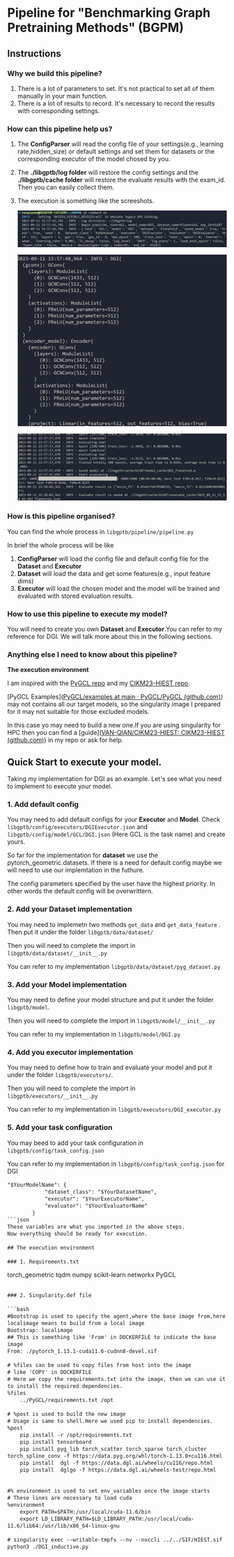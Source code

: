 # Pipeline for "Benchmarking Graph Pretraining Methods" (BGPM)

## Instructions

### Why we build this pipeline?

1. There is a lot of parameters to set. It's not practical to set all of them manually in your main function.
2. There is a lot of results to record. It's necessary to record the results with corresponding settings.

### How can this pipeline help us?

1. The **ConfigParser** will read the config file of your settings(e.g., learning rate,hidden_size) or default settings and set them for datasets or the corresponding executor of the model chosed by you.

2. The **./libgptb/log folder** will restore the config settings and the **./libgptb/cache folder** will restore the evaluate results with the exam_id. Then you can easily collect them.

3. The execution is something like the screeshots.

   ![image-20230911155906039](./README.assets/image-20230911155906039.png)

   ![image-20230911155937139](./README.assets/image-20230911155937139.png)

   ![image-20230911160020423](./README.assets/image-20230911160020423.png)



### How is this pipeline organised?

You can find the whole process in `libgptb/pipeline/pipeline.py`

In brief the whole process will be like

1. **ConfigParser** will load the config file and default config file for the **Dataset** and **Executor**
2. **Dataset** will load the data and get some features(e.g., input feature dims)
3. **Executor** will load the chosen model and the model will be trained and evaluated with stored evaluation results.

### How to use this pipeline to execute my model?

You will need to create you own **Dataset** and **Executor**.You can refer to my reference for DGI.
We will talk more about this in the following sections.

### Anything else I need to know about this pipeline?

**The execution environment**

I am inspired with the [PyGCL repo](https://github.com/PyGCL/PyGCL) and my [CIKM23-HIEST repo](https://github.com/VAN-QIAN/CIKM23-HIEST).

[PyGCL Examples]([PyGCL/examples at main · PyGCL/PyGCL (github.com)](https://github.com/PyGCL/PyGCL/tree/main/examples)) may not contains all our target models, so the singularity image I prepared for it may not suitable for those excluded models.

In this case yo may need to build a new one.If you are using singularity for HPC then you can find a [guide]([VAN-QIAN/CIKM23-HIEST: CIKM23-HIEST (github.com)](https://github.com/VAN-QIAN/CIKM23-HIEST#5-running-environment)) in my repo or ask for help.

## Quick Start to execute your model.

Taking my implementation for DGI as an example. Let's see what you need to implement to execute your model.

### 1.  Add default config

You may need to add default configs for your **Executor** and **Model**. Check `libgptb/config/executors/DGIExecutor.json` and `libgptb/config/model/GCL/DGI.json` (Here GCL is the task name) and create yours.

So far for the implementation for **dataset** we use the pytorch_geometric.datasets. If there is a need for default config maybe we will need to use our implemtation in the futhure.

The config parameters specified by the user have the highest priority. In other words the default config will be overwrittern.

### 2. Add your Dataset implementation

You may need to implemetn two methods `get_data` and `get_data_feature` . Then put it under the folder `libgptb/data/dataset/`

Then you will need to complete the import in `libgptb/data/dataset/__init__.py`

You can refer to my implementation `libgptb/data/dataset/pyg_dataset.py`

### 3. Add your Model implementation

You may need to define your model structure and put it under the folder `libgptb/model`.

Then you will need to complete the import in `libgptb/model/__init__.py`

You can refer to my implementation in `libgptb/model/DGI.py`

### 4. Add you executor implementation

You may need to define how to train and evaluate your model and put it under the folder `libgptb/executors/`.

Then you will need to complete the import in `libgptb/executors/__init__.py`

You can refer to my implementation in `libgptb/executors/DGI_executor.py`

### 5. Add your task configuration

You may beed to add your task configuration in `libgptb/config/task_config.json`

You can refer to my implementation in `libgptb/config/task_config.json` for DGI
```
"$YourModelName": {
            "dataset_class": "$YourDatasetName",
            "executor": "$YourExecutorName",
            "evaluator": "$YourEvaluatorName"
        }
```json
These variables are what you imported in the above steps.
Now everything should be ready for execution.

## The execution environment

### 1. Requirements.txt

```
torch_geometric 
tqdm
numpy
scikit-learn
networkx
PyGCL
```

### 2. Singularity.def file

```bash
#Bootstrap is used to specify the agent,where the base image from,here localimage means to build from a local image
Bootstrap: localimage
## This is something like 'From' in DOCKERFILE to indicate the base image
From: ./pytorch_1.13.1-cuda11.6-cudnn8-devel.sif

# %files can be used to copy files from host into the image
# like 'COPY' in DOCKERFILE
# Here we copy the requirements.txt into the image, then we can use it to install the required dependencies.
%files
    ../PyGCL/requirements.txt /opt

# %post is used to build the new image
# Usage is same to shell.Here we used pip to install dependencies.
%post
    pip install -r /opt/requirements.txt
    pip install tensorboard
    pip install pyg_lib torch_scatter torch_sparse torch_cluster torch_spline_conv -f https://data.pyg.org/whl/torch-1.13.0+cu116.html
    pip install  dgl -f https://data.dgl.ai/wheels/cu116/repo.html 
    pip install  dglgo -f https://data.dgl.ai/wheels-test/repo.html 

 
#% environment is used to set env_variables once the image starts
# These lines are necessary to load cuda
%environment
    export PATH=$PATH:/usr/local/cuda-11.6/bin
    export LD_LIBRARY_PATH=$LD_LIBRARY_PATH:/usr/local/cuda-11.6/lib64:/usr/lib/x86_64-linux-gnu

# singularity exec --writable-tmpfs --nv --nvccli ../../SIF/HIEST.sif python3 ./DGI_inductive.py
```

